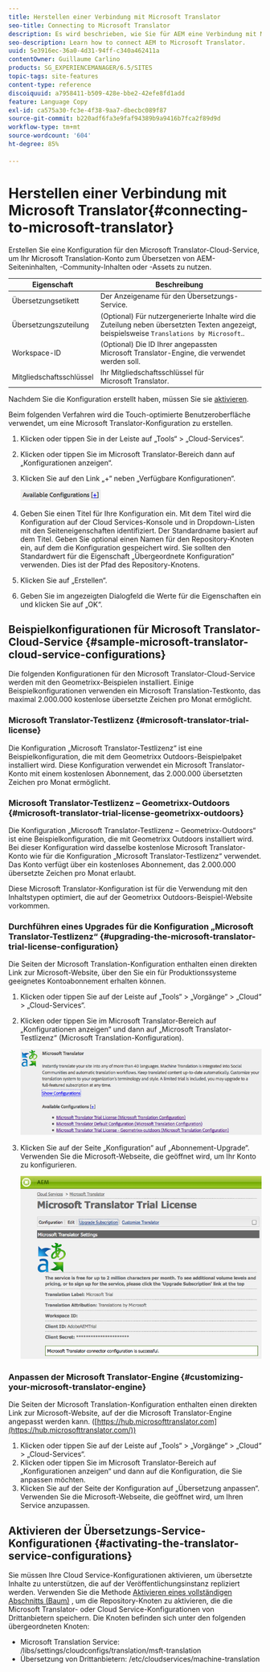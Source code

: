 ```yaml
---
title: Herstellen einer Verbindung mit Microsoft Translator
seo-title: Connecting to Microsoft Translator
description: Es wird beschrieben, wie Sie für AEM eine Verbindung mit Microsoft Translator herstellen.
seo-description: Learn how to connect AEM to Microsoft Translator.
uuid: 5e3916ec-36a0-4d31-94ff-c340a462411a
contentOwner: Guillaume Carlino
products: SG_EXPERIENCEMANAGER/6.5/SITES
topic-tags: site-features
content-type: reference
discoiquuid: a7958411-b509-428e-bbe2-42efe8fd1add
feature: Language Copy
exl-id: ca575a30-fc3e-4f38-9aa7-dbecbc089f87
source-git-commit: b220adf6fa3e9faf94389b9a9416b7fca2f89d9d
workflow-type: tm+mt
source-wordcount: '604'
ht-degree: 85%

---
```


# Herstellen einer Verbindung mit Microsoft Translator{#connecting-to-microsoft-translator}

Erstellen Sie eine Konfiguration für den Microsoft Translator-Cloud-Service, um Ihr Microsoft Translation-Konto zum Übersetzen von AEM-Seiteninhalten, -Community-Inhalten oder -Assets zu nutzen.

| Eigenschaft | Beschreibung |
|---|---|
| Übersetzungsetikett | Der Anzeigename für den Übersetzungs-Service. |
| Übersetzungszuteilung | (Optional) Für nutzergenerierte Inhalte wird die Zuteilung neben übersetzten Texten angezeigt, beispielsweise `Translations by Microsoft`.. |
| Workspace-ID | (Optional) Die ID Ihrer angepassten Microsoft Translator-Engine, die verwendet werden soll. |
| Mitgliedschaftsschlüssel | Ihr Mitgliedschaftsschlüssel für Microsoft Translator. |

Nachdem Sie die Konfiguration erstellt haben, müssen Sie sie [aktivieren](/help/sites-administering/tc-msconf.md#activating-the-translator-service-configurations).

Beim folgenden Verfahren wird die Touch-optimierte Benutzeroberfläche verwendet, um eine Microsoft Translator-Konfiguration zu erstellen.

1. Klicken oder tippen Sie in der Leiste auf „Tools“ > „Cloud-Services“.
1. Klicken oder tippen Sie im Microsoft Translator-Bereich dann auf „Konfigurationen anzeigen“.
1. Klicken Sie auf den Link „+“ neben „Verfügbare Konfigurationen“.

   ![chlimage_1-382](assets/chlimage_1-382.png)

1. Geben Sie einen Titel für Ihre Konfiguration ein. Mit dem Titel wird die Konfiguration auf der Cloud Services-Konsole und in Dropdown-Listen mit den Seiteneigenschaften identifiziert. Der Standardname basiert auf dem Titel. Geben Sie optional einen Namen für den Repository-Knoten ein, auf dem die Konfiguration gespeichert wird. Sie sollten den Standardwert für die Eigenschaft „Übergeordnete Konfiguration“ verwenden. Dies ist der Pfad des Repository-Knotens.
1. Klicken Sie auf „Erstellen“.
1. Geben Sie im angezeigten Dialogfeld die Werte für die Eigenschaften ein und klicken Sie auf „OK“.

## Beispielkonfigurationen für Microsoft Translator-Cloud-Service {#sample-microsoft-translator-cloud-service-configurations}

Die folgenden Konfigurationen für den Microsoft Translator-Cloud-Service werden mit den Geometrixx-Beispielen installiert. Einige Beispielkonfigurationen verwenden ein Microsoft Translation-Testkonto, das maximal 2.000.000 kostenlose übersetzte Zeichen pro Monat ermöglicht.

### Microsoft Translator-Testlizenz {#microsoft-translator-trial-license}

Die Konfiguration „Microsoft Translator-Testlizenz“ ist eine Beispielkonfiguration, die mit dem Geometrixx Outdoors-Beispielpaket installiert wird. Diese Konfiguration verwendet ein Microsoft Translator-Konto mit einem kostenlosen Abonnement, das 2.000.000 übersetzten Zeichen pro Monat ermöglicht.

### Microsoft Translator-Testlizenz – Geometrixx-Outdoors {#microsoft-translator-trial-license-geometrixx-outdoors}

Die Konfiguration „Microsoft Translator-Testlizenz – Geometrixx-Outdoors“ ist eine Beispielkonfiguration, die mit Geometrixx Outdoors installiert wird. Bei dieser Konfiguration wird dasselbe kostenlose Microsoft Translator-Konto wie für die Konfiguration „Microsoft Translator-Testlizenz“ verwendet. Das Konto verfügt über ein kostenloses Abonnement, das 2.000.000 übersetzte Zeichen pro Monat erlaubt.

Diese Microsoft Translator-Konfiguration ist für die Verwendung mit den Inhaltstypen optimiert, die auf der Geometrixx Outdoors-Beispiel-Website vorkommen.

### Durchführen eines Upgrades für die Konfiguration „Microsoft Translator-Testlizenz“ {#upgrading-the-microsoft-translator-trial-license-configuration}

Die Seiten der Microsoft Translation-Konfiguration enthalten einen direkten Link zur Microsoft-Website, über den Sie ein für Produktionssysteme geeignetes Kontoabonnement erhalten können.

1. Klicken oder tippen Sie auf der Leiste auf „Tools“ > „Vorgänge“ > „Cloud“ > „Cloud-Services“.
1. Klicken oder tippen Sie im Microsoft Translator-Bereich auf „Konfigurationen anzeigen“ und dann auf „Microsoft Translator-Testlizenz“ (Microsoft Translation-Konfiguration).

   ![chlimage_1-383](assets/chlimage_1-383.png)

1. Klicken Sie auf der Seite „Konfiguration“ auf „Abonnement-Upgrade“. Verwenden Sie die Microsoft-Webseite, die geöffnet wird, um Ihr Konto zu konfigurieren.

   ![chlimage_1-384](assets/chlimage_1-384.png)

### Anpassen der Microsoft Translator-Engine {#customizing-your-microsoft-translator-engine}

Die Seiten der Microsoft Translation-Konfiguration enthalten einen direkten Link zur Microsoft-Website, auf der die Microsoft Translator-Engine angepasst werden kann. ([https://hub.microsofttranslator.com](https://hub.microsofttranslator.com/))

1. Klicken oder tippen Sie auf der Leiste auf „Tools“ > „Vorgänge“ > „Cloud“ > „Cloud-Services“.
1. Klicken oder tippen Sie im Microsoft Translator-Bereich auf „Konfigurationen anzeigen“ und dann auf die Konfiguration, die Sie anpassen möchten.
1. Klicken Sie auf der Seite der Konfiguration auf „Übersetzung anpassen“. Verwenden Sie die Microsoft-Webseite, die geöffnet wird, um Ihren Service anzupassen.

## Aktivieren der Übersetzungs-Service-Konfigurationen {#activating-the-translator-service-configurations}

Sie müssen Ihre Cloud Service-Konfigurationen aktivieren, um übersetzte Inhalte zu unterstützen, die auf der Veröffentlichungsinstanz repliziert werden. Verwenden Sie die Methode [Aktivieren eines vollständigen Abschnitts (Baum)](/help/sites-authoring/publishing-pages.md#publishing-and-unpublishing-a-tree) , um die Repository-Knoten zu aktivieren, die die Microsoft Translator- oder Cloud Service-Konfigurationen von Drittanbietern speichern. Die Knoten befinden sich unter den folgenden übergeordneten Knoten:

* Microsoft Translation Service: /libs/settings/cloudconfigs/translation/msft-translation
* Übersetzung von Drittanbietern: /etc/cloudservices/machine-translation
